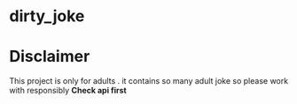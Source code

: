# dirty_joke
<h1> Disclaimer</h1>
This project is only for adults . it contains so many adult joke so please work with responsibly
<b> Check api first </b>
